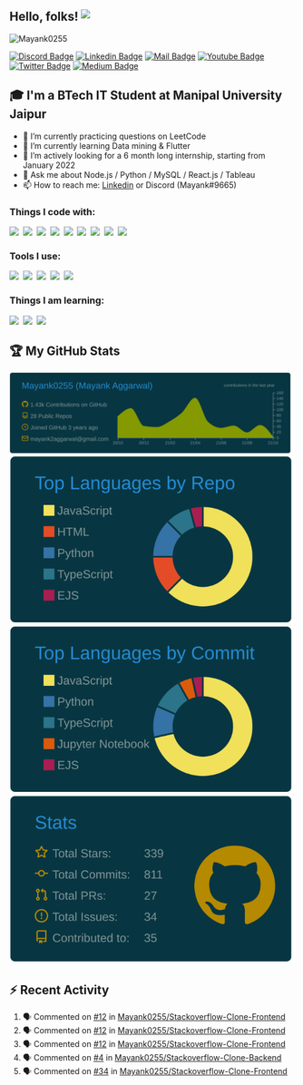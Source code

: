 ## Hello, folks! <img src="https://github.com/Mayank0255/Mayank0255/blob/main/wave.gif" align="top" width="30px">
<img src="https://komarev.com/ghpvc/?username=Mayank0255&label=Profile Views&color=blue&style=flat" alt="Mayank0255" />


<!---[![GitHub Badge](https://img.shields.io/badge/-Mayank0255-0d0d0d?style=flat&labelColor=0d0d0d&logo=github&logoColor=white)](https://github.com/Mayank0255)-->
[![Discord Badge](https://img.shields.io/badge/mayank0255-7289DA?style=flat&labelColor=7289DA&logo=discord&logoColor=white)](https://discords.com/bio/p/mayank0255)
[![Linkedin Badge](https://img.shields.io/badge/-Mayank%20Aggarwal-0e76a8?style=flat&labelColor=0e76a8&logo=linkedin&logoColor=white)](https://www.linkedin.com/in/mayank-aggarwal-14301b168/)
[![Mail Badge](https://img.shields.io/badge/-mayank2aggarwal-c0392b?style=flat&labelColor=c0392b&logo=gmail&logoColor=white)](mailto:mayank2aggarwal@gmail.com)
[![Youtube Badge](https://img.shields.io/badge/-Mayank-e74c3c?style=flat&labelColor=e74c3c&logo=youtube&logoColor=white)](https://www.youtube.com/channel/UCKIoMO8RvlAh7bIUfT2Nmsg)
[![Twitter Badge](https://img.shields.io/badge/-@Mayank0255-1ca0f1?style=flat&labelColor=1ca0f1&logo=twitter&logoColor=white)](https://twitter.com/Mayank0255)
[![Medium Badge](https://img.shields.io/badge/@mynkggrwl-12100E?style=flat&labelColor=12100E&logo=medium&logoColor=white)](https://medium.com/@mynkggrwl)


## 🎓 I'm a BTech IT Student at Manipal University Jaipur
- 🔭 I’m currently practicing questions on LeetCode
- 🌱 I’m currently learning Data mining & Flutter
- 👯 I’m actively looking for a 6 month long internship, starting from January 2022
- 💬 Ask me about Node.js / Python / MySQL / React.js / Tableau
- 📫 How to reach me: [Linkedin](https://www.linkedin.com/in/mayank-aggarwal-14301b168/) or Discord (Mayank#9665)


### Things I code with: 
<span><img src="https://cdn.jsdelivr.net/gh/devicons/devicon@latest/icons/javascript/javascript-original.svg" width="30px"></span>&nbsp;
<span><img src="https://cdn.jsdelivr.net/gh/devicons/devicon@latest/icons/nodejs/nodejs-original.svg" width="30px"></span>&nbsp;
<span><img src="https://cdn.jsdelivr.net/gh/devicons/devicon@latest/icons/python/python-original.svg" width="30px"></span>&nbsp;
<span><img src="https://cdn.jsdelivr.net/gh/devicons/devicon@latest/icons/react/react-original.svg" width="30px"></span>&nbsp;
<span><img src="https://cdn.jsdelivr.net/gh/devicons/devicon@latest/icons/redux/redux-original.svg" width="30px"></span>&nbsp;
<span><img src="https://cdn.jsdelivr.net/gh/devicons/devicon@latest/icons/mysql/mysql-original.svg" width="30px"></span>&nbsp;
<span><img src="https://cdn.jsdelivr.net/gh/devicons/devicon@latest/icons/mongodb/mongodb-original.svg" width="30px"></span>&nbsp;
<span><img src="https://cdn.jsdelivr.net/gh/devicons/devicon@latest/icons/html5/html5-plain.svg" width="30px"></span>&nbsp;
<span><img src="https://cdn.jsdelivr.net/gh/devicons/devicon@latest/icons/css3/css3-plain.svg" width="30px"></span>&nbsp;

### Tools I use:
<span><img src="https://cdn.jsdelivr.net/gh/devicons/devicon@latest/icons/git/git-plain.svg" width="30px"></span>&nbsp;
<span><img src="https://cdn.worldvectorlogo.com/logos/tableau-software.svg" width="30px"></span>&nbsp;
<span><img src="https://avatars.githubusercontent.com/u/10251060?s=200&v=4" width="30px"></span>&nbsp;
<span><img src="https://upload.wikimedia.org/wikipedia/commons/c/c0/WebStorm_Icon.svg" width="30px"></span>&nbsp;
<span><img src="https://upload.wikimedia.org/wikipedia/commons/1/1d/PyCharm_Icon.svg" width="30px"></span>&nbsp;

### Things I am learning:
<span><img src="https://cdn.jsdelivr.net/gh/devicons/devicon@latest/icons/flutter/flutter-original.svg" width="30px"></span>&nbsp;
<span><img src="https://cdn.jsdelivr.net/gh/devicons/devicon@latest/icons/typescript/typescript-plain.svg" width="30px"></span>&nbsp;
<span><img src="https://cdn.jsdelivr.net/gh/devicons/devicon@latest/icons/nestjs/nestjs-plain.svg" width="30px"></span>&nbsp;

## 🏆 My GitHub Stats


[![](https://raw.githubusercontent.com/Mayank0255/Mayank0255/main/profile-summary-card-output/solarized_dark/0-profile-details.svg)](https://github.com/vn7n24fzkq/github-profile-summary-cards)
[![](https://raw.githubusercontent.com/Mayank0255/Mayank0255/main/profile-summary-card-output/solarized_dark/1-repos-per-language.svg)](https://github.com/vn7n24fzkq/github-profile-summary-cards) [![](https://raw.githubusercontent.com/Mayank0255/Mayank0255/main/profile-summary-card-output/solarized_dark/2-most-commit-language.svg)](https://github.com/vn7n24fzkq/github-profile-summary-cards)
[![](https://raw.githubusercontent.com/Mayank0255/Mayank0255/main/profile-summary-card-output/solarized_dark/3-stats.svg)](https://github.com/vn7n24fzkq/github-profile-summary-cards)

## :zap: Recent Activity

<!--START_SECTION:activity-->
1. 🗣 Commented on [#12](https://github.com/Mayank0255/Stackoverflow-Clone-Frontend/issues/12) in [Mayank0255/Stackoverflow-Clone-Frontend](https://github.com/Mayank0255/Stackoverflow-Clone-Frontend)
2. 🗣 Commented on [#12](https://github.com/Mayank0255/Stackoverflow-Clone-Frontend/issues/12) in [Mayank0255/Stackoverflow-Clone-Frontend](https://github.com/Mayank0255/Stackoverflow-Clone-Frontend)
3. 🗣 Commented on [#12](https://github.com/Mayank0255/Stackoverflow-Clone-Frontend/issues/12) in [Mayank0255/Stackoverflow-Clone-Frontend](https://github.com/Mayank0255/Stackoverflow-Clone-Frontend)
4. 🗣 Commented on [#4](https://github.com/Mayank0255/Stackoverflow-Clone-Backend/issues/4) in [Mayank0255/Stackoverflow-Clone-Backend](https://github.com/Mayank0255/Stackoverflow-Clone-Backend)
5. 🗣 Commented on [#34](https://github.com/Mayank0255/Stackoverflow-Clone-Frontend/issues/34) in [Mayank0255/Stackoverflow-Clone-Frontend](https://github.com/Mayank0255/Stackoverflow-Clone-Frontend)
<!--END_SECTION:activity-->
